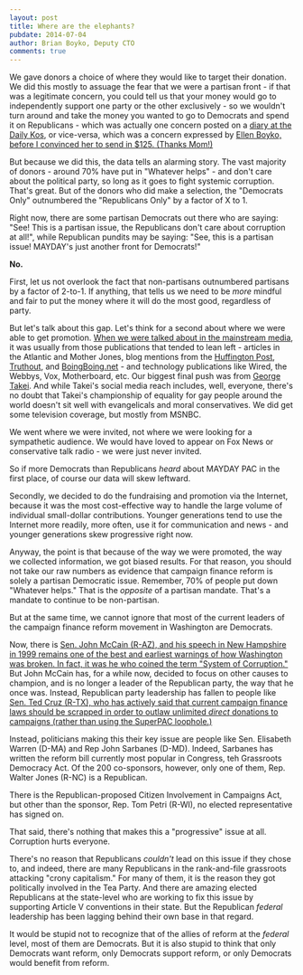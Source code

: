 ```yaml
---
layout: post
title: Where are the elephants?
pubdate: 2014-07-04
author: Brian Boyko, Deputy CTO
comments: true
---
```


We gave donors a choice of where they would like to target their donation. We did this mostly to assuage the fear that we were a partisan front - if that was a legitimate concern, you could tell us that your money would go to independently support one party or the other exclusively - so we wouldn't turn around and take the money you wanted to go to Democrats and spend it on Republicans - which was actually one concern posted on a [diary at the Daily Kos](http://www.dailykos.com/story/2014/07/10/1313026/-The-Color-of-Money-Are-Mayday-PAC-s-Online-Donors-Red-Purple-or-Blue), or vice-versa, which was a concern expressed by [Ellen Boyko, before I convinced her to send in $125. (Thanks Mom!)](http://www.boykotx.org/meet-brians-family/)

But because we did this, the data tells an alarming story. The vast majority of donors - around 70% have put in "Whatever helps" - and don't care about the political party, so long as it goes to fight systemic corruption. That's great.  But of the donors who did make a selection, the "Democrats Only" outnumbered the "Republicans Only" by a factor of X to 1.  

Right now, there are some partisan Democrats out there who are saying: "See! This is a partisan issue, the Republicans don't care about corruption at all!", while Republican pundits may be saying: "See, this is a partisan issue! MAYDAY's just another front for Democrats!" 

**No.**

First, let us not overlook the fact that non-partisans outnumbered partisans by a factor of 2-to-1. If anything, that tells us we need to be *more* mindful and fair to put the money where it will do the most good, regardless of party.  

But let's talk about this gap.  Let's think for a second about where we were able to get promotion. [When we were talked about in the mainstream media](https://mayday.us/media/), it was usually from those publications that tended to lean left - articles in the Atlantic and Mother Jones, blog mentions from the [Huffington Post](http://www.huffingtonpost.com/2014/05/09/_n_5295544.html), [Truthout](http://truth-out.org/news/item/24971-crowdsourcing-our-way-out-of-the-crisis-of-democracy), and [BoingBoing.net](http://boingboing.net/2014/05/01/mayday-larry-lessig-launches.html) - and technology publications like Wired, the Webbys, Vox, Motherboard, etc. Our biggest final push was from [George Takei](http://www.thedailybeast.com/articles/2014/07/15/george-takei-sets-phasers-to-reform.html). And while Takei's social media reach includes, well, everyone, there's no doubt that Takei's championship of equality for gay people around the world doesn't sit well with evangelicals and moral conservatives. We did get some television coverage, but mostly from MSNBC.  

We went where we were invited, not where we were looking for a sympathetic audience. We would have loved to appear on Fox News or conservative talk radio - we were just never invited.  

So if more Democrats than Republicans *heard* about MAYDAY PAC in the first place, of course our data will skew leftward. 

Secondly, we decided to do the fundraising and promotion via the Internet, because it was the most cost-effective way to handle the large volume of individual small-dollar contributions.  Younger generations tend to use the Internet more readily, more often, use it for communication and news - and younger generations skew progressive right now.  

Anyway, the point is that because of the way we were promoted, the way we collected information, we got biased results. For that reason, you should not take our raw numbers as evidence that campaign finance reform is solely a partisan Democratic issue.  Remember, 70% of people put down "Whatever helps."  That is the *opposite* of a partisan mandate. That's a mandate to continue to be non-partisan.  

But at the same time, we cannot ignore that most of the current leaders of the campaign finance reform movement in Washington are Democrats.  

Now, there is [Sen. John McCain (R-AZ), and his speech in New Hampshire in 1999 remains one of the best and earliest warnings of how Washington was broken. In fact, it was he who coined the term "System of Corruption."](http://lessig.tumblr.com/post/71643478112/john-mccains-great-bedford-nh-speech-1999) But John McCain has, for a while now, decided to focus on other causes to champion, and is no longer a leader of the Republican party, the way that he once was.  Instead, Republican party leadership has fallen to people like [Sen. Ted Cruz (R-TX), who has actively said that current campaign finance laws should be scrapped in order to outlaw unlimited *direct* donations to campaigns (rather than using the SuperPAC loophole.)](http://www.politico.com/news/stories/0812/80441.html)

Instead, politicians making this their key issue are people like Sen. Elisabeth Warren (D-MA) and Rep John Sarbanes (D-MD). Indeed, Sarbanes has written the reform bill currently most popular in Congress, teh Grassroots Democracy Act. Of the 200 co-sponsors, however, only one of them, Rep. Walter Jones (R-NC) is a Republican. 

There is the Republican-proposed Citizen Involvement in Campaigns Act, but other than the sponsor, Rep. Tom Petri (R-WI), no elected representative has signed on.  

That said, there's nothing that makes this a "progressive" issue at all. Corruption hurts everyone. 

There's no reason that Republicans *couldn't* lead on this issue if they chose to, and indeed, there are many Republicans in the rank-and-file grassroots attacking "crony capitalism." For many of them, it is the reason they got politically involved in the Tea Party.  And there are amazing elected Republicans at the state-level who are working to fix this issue by supporting Article V conventions in their state. But the Republican *federal* leadership has been lagging behind their own base in that regard.  

It would be stupid not to recognize that of the allies of reform at the *federal* level, most of them are Democrats. But it is also stupid to think that only Democrats want reform, only Democrats support reform, or only Democrats would benefit from reform.  

